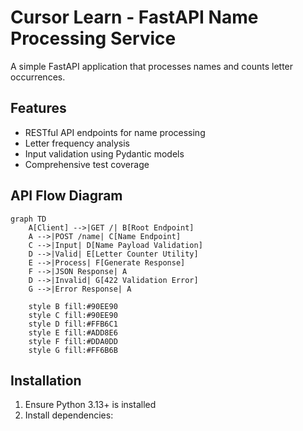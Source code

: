 # Cursor Learn - FastAPI Name Processing Service

A simple FastAPI application that processes names and counts letter occurrences.

## Features

- RESTful API endpoints for name processing
- Letter frequency analysis
- Input validation using Pydantic models
- Comprehensive test coverage

## API Flow Diagram

```mermaid
graph TD
    A[Client] -->|GET /| B[Root Endpoint]
    A -->|POST /name| C[Name Endpoint]
    C -->|Input| D[Name Payload Validation]
    D -->|Valid| E[Letter Counter Utility]
    E -->|Process| F[Generate Response]
    F -->|JSON Response| A
    D -->|Invalid| G[422 Validation Error]
    G -->|Error Response| A
    
    style B fill:#90EE90
    style C fill:#90EE90
    style D fill:#FFB6C1
    style E fill:#ADD8E6
    style F fill:#DDA0DD
    style G fill:#FF6B6B
```

## Installation

1. Ensure Python 3.13+ is installed
2. Install dependencies:





